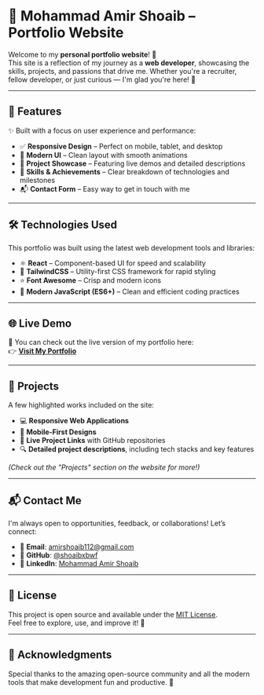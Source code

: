 # 🌟 Mohammad Amir Shoaib – Portfolio Website

Welcome to my **personal portfolio website**! 🎉  
This site is a reflection of my journey as a **web developer**, showcasing the skills, projects, and passions that drive me. Whether you're a recruiter, fellow developer, or just curious — I'm glad you're here! 👋

---

## 🚀 Features

✨ Built with a focus on user experience and performance:
- ✅ **Responsive Design** – Perfect on mobile, tablet, and desktop
- 🎨 **Modern UI** – Clean layout with smooth animations
- 💼 **Project Showcase** – Featuring live demos and detailed descriptions
- 🧠 **Skills & Achievements** – Clear breakdown of technologies and milestones
- 📬 **Contact Form** – Easy way to get in touch with me

---

## 🛠️ Technologies Used

This portfolio was built using the latest web development tools and libraries:

- ⚛️ **React** – Component-based UI for speed and scalability  
- 🎨 **TailwindCSS** – Utility-first CSS framework for rapid styling  
- ⭐ **Font Awesome** – Crisp and modern icons  
- 🧪 **Modern JavaScript (ES6+)** – Clean and efficient coding practices

---

## 🌐 Live Demo

📍 You can check out the live version of my portfolio here:  
👉 **[Visit My Portfolio](https://shoaibxbwf.github.io/myportfolio/)**

---

## 📂 Projects

A few highlighted works included on the site:

- 💻 **Responsive Web Applications**
- 📱 **Mobile-First Designs**
- 🔗 **Live Project Links** with GitHub repositories
- 🔍 **Detailed project descriptions**, including tech stacks and key features

*(Check out the "Projects" section on the website for more!)*

---

## 📬 Contact Me

I'm always open to opportunities, feedback, or collaborations! Let’s connect:

- 📧 **Email**: [amirshoaib112@gmail.com](mailto:amirshoaib112@gmail.com)  
- 🐙 **GitHub**: [@shoaibxbwf](https://github.com/shoaibxbwf)  
- 💼 **LinkedIn**: [Mohammad Amir Shoaib](https://www.linkedin.com/in/md-amir-shoaib-46a5a6305)

---

## 📄 License

This project is open source and available under the [MIT License](LICENSE).  
Feel free to explore, use, and improve it! 🤝

---

## 🙌 Acknowledgments

Special thanks to the amazing open-source community and all the modern tools that make development fun and productive. 💖
